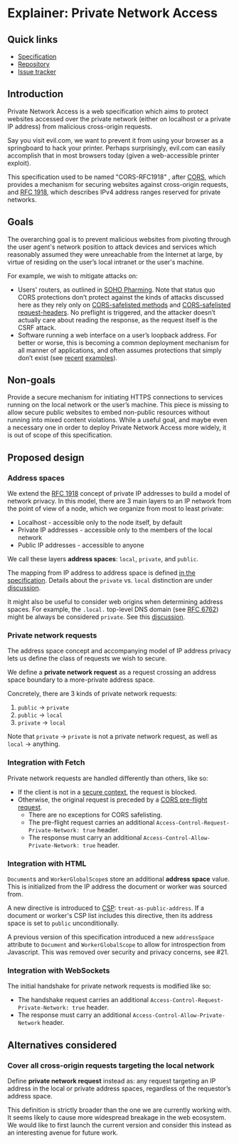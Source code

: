 # Explainer: Private Network Access

## Quick links

- [Specification](https://wicg.github.io/private-network-access)
- [Repository](https://github.com/WICG/private-network-access)
- [Issue tracker](https://github.com/WICG/private-network-access/issues)

## Introduction

Private Network Access is a web specification which aims to protect websites
accessed over the private network (either on localhost or a private IP address)
from malicious cross-origin requests.

Say you visit evil.com, we want to prevent it from using your browser as a
springboard to hack your printer. Perhaps surprisingly, evil.com can easily
accomplish that in most browsers today (given a web-accessible printer
exploit).

This specification used to be named "CORS-RFC1918" , after
[CORS](https://developer.mozilla.org/en-US/docs/Web/HTTP/CORS), which
provides a mechanism for securing websites against cross-origin requests,
and [RFC 1918](https://tools.ietf.org/html/rfc1918), which describes IPv4
address ranges reserved for private networks.

## Goals

The overarching goal is to prevent malicious websites from pivoting through
the user agent's network position to attack devices and services which
reasonably assumed they were unreachable from the Internet at large, by
virtue of residing on the user’s local intranet or the user's machine.

For example, we wish to mitigate
attacks on:

- Users' routers, as outlined in
  [SOHO Pharming](https://331.cybersec.fun/TeamCymruSOHOPharming.pdf).
  Note that status quo CORS protections don’t protect against the kinds of
  attacks discussed here as they rely only on
  [CORS-safelisted methods](https://fetch.spec.whatwg.org/#cors-safelisted-method)
  and
  [CORS-safelisted request-headers](https://fetch.spec.whatwg.org/#cors-safelisted-request-header).
  No preflight is triggered, and the attacker doesn’t actually care about
  reading the response, as the request itself is the CSRF attack.
- Software running a web interface on a user’s loopback address. For better or
  worse, this is becoming a common deployment mechanism for all manner of
  applications, and often assumes protections that simply don’t exist (see
  [recent](https://code.google.com/p/google-security-research/issues/detail?id=679)
  [examples](https://code.google.com/p/google-security-research/issues/detail?id=693)).

## Non-goals

Provide a secure mechanism for initiating HTTPS connections to services
running on the local network or the user’s machine. This piece is missing to
allow secure public websites to embed non-public resources without running into
mixed content violations. While a useful goal, and maybe even a necessary one in
order to deploy Private Network Access more widely, it is out of scope of this
specification.

## Proposed design

### Address spaces

We extend the [RFC 1918](https://tools.ietf.org/html/rfc1918) concept of
private IP addresses to build a model of network privacy. In this model,
there are 3 main layers to an IP network from the point of view of a node,
which we organize from most to least private:

- Localhost - accessible only to the node itself, by default
- Private IP addresses - accessible only to the members of the local network
- Public IP addresses - accessible to anyone

We call these layers **address spaces**: `local`, `private`, and `public`.

The mapping from IP address to address space is defined [in the specification](
https://wicg.github.io/private-network-access/#ip-address-space).
Details about the `private` vs. `local` distinction are under
[discussion](https://github.com/WICG/private-network-access/issues/15).

It might also be useful to consider web origins when determining address spaces.
For example, the `.local.` top-level DNS domain (see
[RFC 6762](https://tools.ietf.org/html/rfc6762)) might be always be considered
`private`. See this
[discussion](https://github.com/WICG/private-network-access/issues/4).

### Private network requests

The address space concept and accompanying model of IP address privacy lets us
define the class of requests we wish to secure.

We define a **private network request** as a request crossing an address space
boundary to a more-private address space.

Concretely, there are 3 kinds of private network requests:

1. `public` -> `private`
2. `public` -> `local`
3. `private` -> `local`

Note that `private` -> `private` is not a private network request, as well as
`local` -> anything.

### Integration with Fetch

Private network requests are handled differently than others, like so:

- If the client is not in a
  [secure context](https://www.w3.org/TR/secure-contexts/), the request is
  blocked. 
- Otherwise, the original request is preceded by a
  [CORS pre-flight request](https://fetch.spec.whatwg.org/#cors-preflight-request).
  - There are no exceptions for CORS safelisting.
  - The pre-flight request carries an additional
    `Access-Control-Request-Private-Network: true` header.
  - The response must carry an additional
    `Access-Control-Allow-Private-Network: true` header.

### Integration with HTML

`Document`s and `WorkerGlobalScope`s store an additional **address space**
value. This is initialized from the IP address the document or worker was
sourced from.

A new directive is introduced to
[CSP](https://developer.mozilla.org/en-US/docs/Web/HTTP/CSP):
`treat-as-public-address`. If a document or worker's CSP list includes this
directive, then its address space is set to `public` unconditionally.

A previous version of this specification introduced a new `addressSpace`
attribute to `Document` and `WorkerGlobalScope` to allow for introspection from
Javascript. This was removed over security and privacy concerns, see #21.

### Integration with WebSockets

The initial handshake for private network requests is modified like so:

- The handshake request carries an additional
  `Access-Control-Request-Private-Network: true` header.
- The response must carry an additional
  `Access-Control-Allow-Private-Network` header.

## Alternatives considered

### Cover all cross-origin requests targeting the local network

Define **private network request** instead as: any request targeting an IP
address in the local or private address spaces, regardless of the requestor’s
address space.

This definition is strictly broader than the one we are currently working
with. It seems likely to cause more widespread breakage in the web ecosystem.
We would like to first launch the current version and consider this instead
as an interesting avenue for future work.

